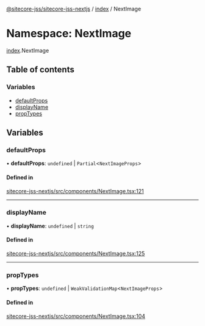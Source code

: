 [@sitecore-jss/sitecore-jss-nextjs](../README.md) / [index](index.md) / NextImage

# Namespace: NextImage

[index](index.md).NextImage

## Table of contents

### Variables

- [defaultProps](index.NextImage.md#defaultprops)
- [displayName](index.NextImage.md#displayname)
- [propTypes](index.NextImage.md#proptypes)

## Variables

### defaultProps

• **defaultProps**: `undefined` \| `Partial`<`NextImageProps`\>

#### Defined in

[sitecore-jss-nextjs/src/components/NextImage.tsx:121](https://github.com/Sitecore/jss/blob/417cf381b/packages/sitecore-jss-nextjs/src/components/NextImage.tsx#L121)

___

### displayName

• **displayName**: `undefined` \| `string`

#### Defined in

[sitecore-jss-nextjs/src/components/NextImage.tsx:125](https://github.com/Sitecore/jss/blob/417cf381b/packages/sitecore-jss-nextjs/src/components/NextImage.tsx#L125)

___

### propTypes

• **propTypes**: `undefined` \| `WeakValidationMap`<`NextImageProps`\>

#### Defined in

[sitecore-jss-nextjs/src/components/NextImage.tsx:104](https://github.com/Sitecore/jss/blob/417cf381b/packages/sitecore-jss-nextjs/src/components/NextImage.tsx#L104)
